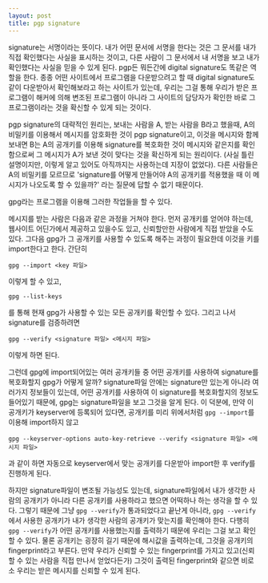 ```yaml
---
layout: post
title: pgp signature
---
```

signature는 서명이라는 뜻이다. 내가 어떤 문서에 서명을 한다는 것은 그 문서를 내가 직접 확인했다는 사실을 표시하는 것이고, 다른 사람이 그 문서에서 내 서명을 보고 내가 확인했다는 사실을 믿을 수 있게 된다. pgp든 뭐든간에 digital signature도 똑같은 역할을 한다. 종종 어떤 사이트에서 프로그램을 다운받으려고 할 때 digital signature도 같이 다운받아서 확인해보라고 하는 사이트가 있는데, 우리는 그걸 통해 우리가 받은 프로그램이 해커에 의해 변조된 프로그램이 아니라 그 사이트의 담당자가 확인한 바로 그 프로그램이라는 것을 확신할 수 있게 되는 것이다.

pgp signature의 대략적인 원리는, 보내는 사람을 A, 받는 사람을 B라고 했을때,  A의 비밀키를 이용해서 메시지를 암호화한 것이 pgp signature이고, 이것을 메시지와 함께 보내면 B는 A의 공개키를 이용해 signature를 복호화한 것이 메시지와 같은지를 확인함으로써 그 메시지가 A가 보낸 것이 맞다는 것을 확신하게 되는 원리이다. (사실 틀린 설명이지만, 이렇게 알고 있어도 아직까지는 사용하는데 지장이 없었다). 다른 사람들은 A의 비밀키를 모르므로 'signature를 어떻게 만들어야 A의 공개키를 적용했을 때 이 메시지가 나오도록 할 수 있을까?' 라는 질문에 답할 수 없기 때문이다.

gpg라는 프로그램을 이용해 그러한 작업들을 할 수 있다.

메시지를 받는 사람은 다음과 같은 과정을 거쳐야 한다. 먼저 공개키를 얻어야 하는데, 웹사이트 어딘가에서 제공하고 있을수도 있고, 신뢰할만한 사람에게 직접 받았을 수도 있다. 그다음 gpg가 그 공개키를 사용할 수 있도록 해주는 과정이 필요한데 이것을 키를 import한다고 한다. 간단히
```
gpg --import <key 파일>
```
이렇게 할 수 있고,
```
gpg --list-keys
```
를 통해 현재 gpg가 사용할 수 있는 모든 공개키를 확인할 수 있다. 그리고 나서 signature를 검증하려면
```
gpg --verify <signature 파일> <메시지 파일>
```
이렇게 하면 된다.

그런데 gpg에 import되어있는 여러 공개키들 중 어떤 공개키를 사용하여 signature를 복호화할지 gpg가 어떻게 알까? signature파일 안에는 signature만 있는게 아니라 여러가지 정보들이 있는데, 어떤 공개키를 사용하여 이 signature를 복호화할지의 정보도 들어있기 때문에, gpg는 signature파일을 보고 그것을 알게 된다. 이 덕분에, 만약 이 공개키가 keyserver에 등록되어 있다면,  공개키를 미리 위에서처럼 `gpg --import`를 이용해 import하지 않고
```
gpg --keyserver-options auto-key-retrieve --verify <signature 파일> <메시지 파일>
```
과 같이 하면 자동으로 keyserver에서 맞는 공개키를 다운받아 import한 후 verify를 진행하게 된다.

하지만 signature파일이 변조될 가능성도 있는데, signature파일에서 내가 생각한 사람의 공개키가 아니라 다른 공개키를 사용하라고 했으면 어떡하나 하는 생각을 할 수 있다. 그렇기 때문에 그냥 `gpg --verify`가 통과되었다고 끝난게 아니라, `gpg --verify`에서 사용한 공개키가 내가 생각한 사람의 공개키가 맞는지를 확인해야 한다. 다행히 `gpg --verify`가 어떤 공개키를 사용했는지를 출력하기 때문에 우리는 그걸 보고 확인할 수 있다. 물론 공개키는 굉장히 길기 때문에 해시값을 출력하는데, 그것을 공개키의 fingerprint라고 부른다. 만약 우리가 신뢰할 수 있는 fingerprint를 가지고 있고(신뢰할 수 있는 사람을 직접 만나서 얻었다든가) 그것이 출력된 fingerprint와 같으면 비로소 우리는 받은 메시지를 신뢰할 수 있게 된다.
